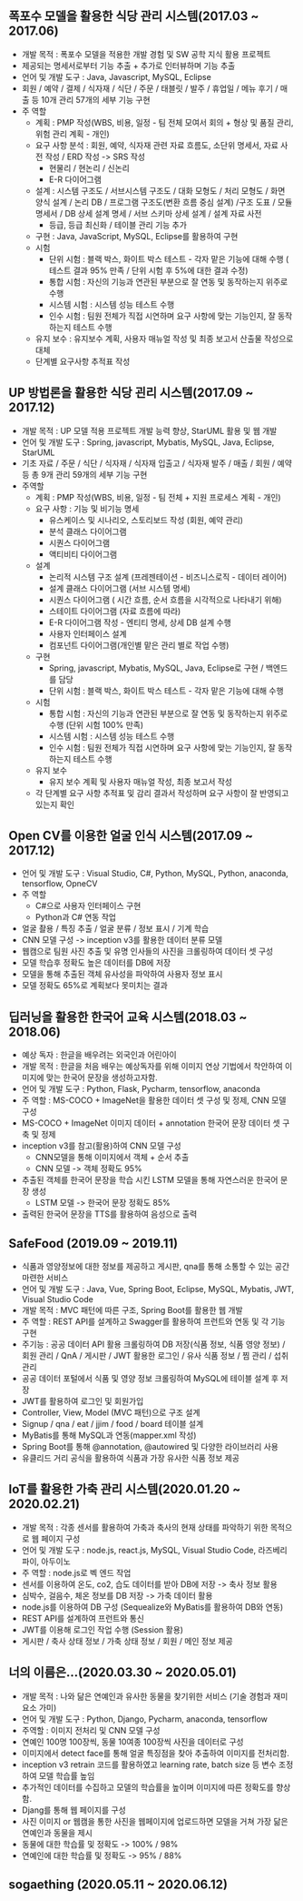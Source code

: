 ## 폭포수 모델을 활용한 식당 관리 시스템(2017.03 ~ 2017.06)
- 개발 목적 : 폭포수 모델을 적용한 개발 경험 및 SW 공학 지식 활용 프로젝트
- 제공되는 명세서로부터 기능 추출 + 추가로 인터뷰하며 기능 추출
- 언어 및 개발 도구 : Java, Javascript, MySQL, Eclipse
- 회원 / 예약 / 결제 / 식자재 / 식단 / 주문 / 태블릿 / 발주 / 휴업일 / 메뉴 후기 / 매출 등 10개 관리 57개의 세부 기능 구현
- 주 역할
  - 계획 : PMP 작성(WBS, 비용, 일정 - 팀 전체 모여서 회의 + 형상 및 품질 관리, 위험 관리 계획 - 개인)
  - 요구 사항 분석 : 회원, 예약, 식자재 관련 자료 흐름도, 소단위 명세서, 자료 사전 작성 / ERD 작성 -> SRS 작성
    - 현물리 / 현논리 / 신논리 
    - E-R 다이어그램 
  - 설계 : 시스템 구조도 / 서브시스템 구조도 / 대화 모형도 / 처리 모형도 / 화면 양식 설계 / 논리 DB / 프로그램 구조도(변환 흐름 중심 설계) 
            /구조 도표 / 모듈 명세서 / DB 상세 설계 명세 / 서브 스키마 상세 설계 / 설계 자료 사전
    - 등급, 등급 최신화 / 테이블 관리 기능 추가
  - 구현 : Java, JavaScript, MySQL, Eclipse를 활용하여 구현  
  - 시험  
    - 단위 시험 : 블랙 박스, 화이트 박스 테스트 - 각자 맡은 기능에 대해 수행 ( 테스트 결과 95% 만족 / 단위 시험 후 5%에 대한 결과 수정)
    - 통합 시험 : 자신의 기능과 연관된 부분으로 잘 연동 및 동작하는지 위주로 수행
    - 시스템 시험 : 시스템 성능 테스트 수행
    - 인수 시험 : 팀원 전체가 직접 시연하며 요구 사항에 맞는 기능인지, 잘 동작하는지 테스트 수행
   - 유지 보수 : 유지보수 계획, 사용자 매뉴얼 작성 및 최종 보고서 산출물 작성으로 대체 
   - 단계별 요구사항 추적표 작성

## UP 방법론을 활용한 식당 괸리 시스템(2017.09 ~ 2017.12)
- 개발 목적 : UP 모델 적용 프로젝트 개발 능력 향상, StarUML 활용 및 웹 개발 
- 언어 및 개발 도구 : Spring, javascript, Mybatis, MySQL, Java, Eclipse, StarUML
- 기초 자료  / 주문 / 식단 / 식자재 / 식자재 입출고 / 식자재 발주 / 매출 / 회원 / 예약 등 총 9개 관리 59개의 세부 기능 구현
- 주역할 
  - 계획 : PMP 작성(WBS, 비용, 일정 - 팀 전체 + 지원 프로세스 계획 - 개인)
  - 요구 사항 : 기능 및 비기능 명세
    - 유스케이스 및 시나리오, 스토리보드 작성 (회원, 예약 관리)
    - 분석 클래스 다이어그램
    - 시퀀스 다이어그램
    - 액티비티 다이어그램
  - 설계
    - 논리적 시스템 구조 설계 (프레젠테이션 - 비즈니스로직 - 데이터 레이어)
    - 설계 클래스 다이어그램 (서브 시스템 명세)
    - 시퀀스 다이어그램 ( 시간 흐름, 순서 흐름을 시각적으로 나타내기 위해)
    - 스테이트 다이어그램 (자료 흐름에 따라)
    - E-R 다이어그램 작성 - 엔티티 명세, 상세 DB 설계 수행
    - 사용자 인터페이스 설계
    - 컴포넌트 다이어그램(개인별 맡은 관리 별로 작업 수행)
  - 구현
    - Spring, javascript, Mybatis, MySQL, Java, Eclipse로 구현 / 백엔드를 담당
    - 단위 시험 : 블랙 박스, 화이트 박스 테스트 - 각자 맡은 기능에 대해 수행
  - 시험      
    - 통합 시험 : 자신의 기능과 연관된 부분으로 잘 연동 및 동작하는지 위주로 수행 (단위 시험 100% 만족)
    - 시스템 시험 : 시스템 성능 테스트 수행
    - 인수 시험 : 팀원 전체가 직접 시연하며 요구 사항에 맞는 기능인지, 잘 동작하는지 테스트 수행
  - 유지 보수 
    - 유지 보수 계획 및 사용자 매뉴얼 작성, 최종 보고서 작성
  - 각 단계별 요구 사항 추적표 및 감리 결과서 작성하며 요구 사항이 잘 반영되고 있는지 확인
   
## Open CV를 이용한 얼굴 인식 시스템(2017.09 ~ 2017.12)
- 언어 및 개발 도구 : Visual Studio, C#, Python, MySQL, Python, anaconda, tensorflow, OpneCV
- 주 역할
  - C#으로 사용자 인터페이스 구현
  - Python과 C# 연동 작업
- 얼굴 촬용 / 특징 추출 / 얼굴 분류 / 정보 표시 / 기계 학습
- CNN 모델 구성 -> inception v3를 활용한 데이터 분류 모델
- 웹캠으로 팀원 사진 추출 및 유명 인사들의 사진을 크롤링하여 데이터 셋 구성
- 모델 학습후 정확도 높은 데이터를 DB에 저장
- 모델을 통해 추출된 객체 유사성을 파악하여 사용자 정보 표시
- 모델 정확도 65%로 계획보다 못미치는 결과

## 딥러닝을 활용한 한국어 교육 시스템(2018.03 ~ 2018.06)
- 예상 독자 : 한글을 배우려는 외국인과 어린아이
- 개발 목적 : 한글을 처음 배우는 예상독자를 위해 이미지 연상 기법에서 착안하여 이미지에 맞는 한국어 문장을 생성하고자함.
- 언어 및 개발 도구 : Python, Flask, Pycharm, tensorflow, anaconda
- 주 역할 : MS-COCO + ImageNet을 활용한 데이터 셋 구성 및 정제, CNN 모델 구성
- MS-COCO + ImageNet 이미지 데이터 + annotation 한국어 문장 데이터 셋 구축 및 정제
- inception v3를 참고(활용)하여 CNN 모델 구성
  - CNN모델을 통해 이미지에서 객체 + 순서 추출
  - CNN 모델 -> 객체 정확도 95%
- 추출된 객체를 한국어 문장을 학습 시킨 LSTM 모델을 통해 자연스러운 한국어 문장 생성
  - LSTM 모델 -> 한국어 문장 정확도 85%
- 출력된 한국어 문장을 TTS를 활용하여 음성으로 출력
 
## SafeFood (2019.09 ~ 2019.11)
- 식품과 영양정보에 대한 정보를 제공하고 게시판, qna를 통해 소통할 수 있는 공간 마련한 서비스
- 언어 및 개발 도구 : Java, Vue, Spring Boot, Eclipse, MySQL, Mybatis, JWT, Visual Studio Code
- 개발 목적 : MVC 패턴에 따른 구조, Spring Boot를 활용한 웹 개발
- 주 역할 : REST API를 설계하고 Swagger를 활용하여 프런트와 연동 및 각 기능 구현
- 주기능 : 공공 데이터 API 활용 크롤링하여 DB 저장(식품 정보, 식품 영양 정보) / 회원 관리 / QnA
            / 게시판 / JWT 활용한 로그인 / 유사 식품 정보 / 찜 관리 / 섭취 관리
- 공공 데이터 포털에서 식품 및 영양 정보 크롤링하여 MySQL에 테이블 설계 후 저장
- JWT를 활용하여 로그인 및 회원가입
- Controller, View, Model (MVC 패턴)으로 구조 설계
- Signup / qna / eat / jjim / food / board 테이블 설계
- MyBatis를 통해 MySQL과 연동(mapper.xml 작성)
- Spring Boot를 통해 @annotation, @autowired 및 다양한 라이브러리 사용
- 유클리드 거리 공식을 활용하여 식품과 가장 유사한 식품 정보 제공

## IoT를 활용한 가축 관리 시스템(2020.01.20 ~ 2020.02.21)
- 개발 목적 : 각종 센서를 활용하여 가축과 축사의 현재 상태를 파악하기 위한 목적으로 웹 페이지 구성
- 언어 및 개발 도구 : node.js, react.js, MySQL, Visual Studio Code, 라즈베리 파이, 아두이노
- 주 역할 : node.js로 벡 엔드 작업
- 센서를 이용하여 온도, co2, 습도 데이터를 받아 DB에 저장 -> 축사 정보 활용
- 심박수, 걸음수, 체온 정보를 DB 저장 -> 가축 데이터 활용
- node.js를 이용하여 DB 구성 (Sequealize와 MyBatis를 활용하여 DB와 연동)
- REST API를 설계하여 프런트와 통신
- JWT를 이용해 로그인 작업 수행 (Session 활용)
- 게시판 / 축사 상태 정보 / 가축 상태 정보 / 회원 / 메인 정보 제공

## 너의 이름은...(2020.03.30 ~ 2020.05.01)
- 개발 목적 : 나와 닮은 연예인과 유사한 동물을 찾기위한 서비스 (기술 경험과 재미요소 가미)
- 언어 및 개발 도구 : Python, Django, Pycharm, anaconda, tensorflow
- 주역할 : 이미지 전처리 및 CNN 모델 구성
- 연예인 100명 100장씩, 동물 10여종 100장씩 사진을 데이터로 구성
- 이미지에서 detect face를 통해 얼굴 특징점을 찾아 추출하여 이미지를 전처리함.
- inception v3 retrain 코드를 활용하였고 learning rate, batch size 등 변수 조정하여 모델 학습률 높임
- 추가적인 데이터를 수집하고 모델의 학습률을 높이며 이미지에 따른 정확도를 향상함.
- Djang를 통해 웹 페이지를 구성
- 사진 이미지 or 웹캠을 통한 사진을 웹페이지에 업로드하면 모델을 거쳐 가장 닮은 연예인과 동물을 제시
- 동물에 대한 학습률 및 정확도 -> 100% / 98%
- 연예인에 대한 학습률 및 정확도 -> 95% / 88%

## sogaething (2020.05.11 ~ 2020.06.12)
